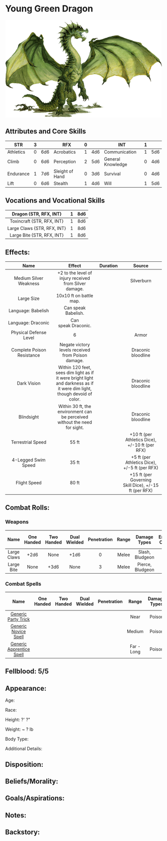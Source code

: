 # Young Green Dragon

![NotMyImage](YoungeGreenDragon.png)

## Attributes and Core Skills

| STR       | 3 |    | RFX             | 0 |    | INT               | 1 |    |
| --------- | :-: | :-: | --------------- | :-: | :-: | ----------------- | :-: | :-: |
| Athletics | 0 | 6d6 | Acrobatics      | 1 | 4d6 | Communication     | 1 | 5d6 |
| Climb     | 0 | 6d6 | Perception      | 2 | 5d6 | General Knowledge | 0 | 4d6 |
| Endurance | 1 | 7d6 | Sleight of Hand | 0 | 3d6 | Survival          | 0 | 4d6 |
| Lift      | 0 | 6d6 | Stealth         | 1 | 4d6 | Will              | 1 | 5d6 |

## Vocations and Vocational Skills

|   Dragon {STR, RFX, INT}   | 1 | 8d6 |
| :-------------------------: | :-: | :-: |
| Toxincraft {STR, RFX, INT} | 1 | 8d6 |
| Large Claws {STR, RFX, INT} | 1 | 8d6 |
| Large Bite {STR, RFX, INT} | 1 | 8d6 |

## Effects:

|            Name            |                                                            Effect                                                            | Duration |                           Source                           |
| :------------------------: | :---------------------------------------------------------------------------------------------------------------------------: | :------: | :--------------------------------------------------------: |
|   Medium Silver Weakness   |                                    +2 to the level of injury received from Silver damage.                                    |          |                         Silverburn                         |
|         Large Size         |                                                    10x10 ft on battle map.                                                    |          |                                                            |
|     Language: Babelish     |                                                      Can speak Babelish.                                                      |          |                                                            |
|    Language: Draconic    |                                                     Can speak Draconic.                                                     |          |                                                            |
|   Physical Defense Level   |                                                               6                                                               |          |                           Armor                           |
| Complete Poison Resistance |                                      Negate victory levels received from  Poison damage.                                      |          |                     Draconic bloodline                     |
|        Dark Vision        | Within 120 feet, sees dim light as if it were bright light<br />and darkness as if it were dim light, though devoid of color. |          |                     Draconic bloodline                     |
|         Blindsight         |                        Within 30 ft, the environment can<br />be perceived without the need for sight.                        |          |                     Draconic bloodline                     |
|  Terrestrial Speed  |                                                             55 ft                                                             |          | +10 ft (per Athletics Dice), +/-10 ft (per RFX) |
|    4-Legged Swim Speed    |                                                             35 ft                                                             |          |  +5 ft (per Athletics Dice), +/-5 ft (per RFX)  |
|        Flight Speed        |                                                             80 ft                                                             |          | +15 ft (per Governing Skill Dice), +/-15 ft (per RFX) |

## Combat Rolls:

### Weapons

|    Name    | One<br />Handed | Two<br />Handed | Dual<br />Wielded | Penetration | Range | Damage<br />Types | Engageable<br />Opponents | Area Of<br />Effect | Resource<br />Class |
| :---------: | :-------------: | :-------------: | :---------------: | :---------: | :---: | :---------------: | :-----------------------: | :-----------------: | :-----------------: |
| Large Claws |      +2d6      |      None      |       +1d6       |      0      | Melee |  Slash, Bludgeon  |           Rapid           |        None        |        None        |
| Large Bite |      None      |      +3d6      |       None       |      3      | Melee | Pierce, Bludgeon |             1             |        None        |        None        |

### Combat Spells

|                                                    Name                                                    | One<br />Handed | Two<br />Handed | Dual<br />Wielded | Penetration |   Range   | Damage<br />Types | Engageable<br />Opponents | Area Of<br />Effect | Resource<br />Class |
| :--------------------------------------------------------------------------------------------------------: | :-------------: | :-------------: | :---------------: | :---------: | :--------: | :---------------: | :-----------------------: | :-----------------: | :------------------: |
|     [Generic Party Trick](./../../../../../CoreRules/MagicRules/Spells/PartyTricks/GenericPartyTrick.md)     |                |                |                  |            |    Near    |      Poison      |                          |                    |   0 Magic Resource   |
|       [Generic Novice Spell](./../../../../../CoreRules/MagicRules/Spells/Novice/GenericNoviceSpell.md)       |                |                |                  |            |   Medium   |      Poison      |                          |                    |  0 Magic Resource  |
| [Generic Apprentice Spell](./../../../../../CoreRules/MagicRules/Spells/Apprentice/GenericApprenticeSpell.md) |                |                |                  |            | Far - Long |      Poison      |                          |                    | 1 - 2 Magic Resource |

## Fellblood: 5/5

## Appearance:

Age:

Race:

Height: ?' ?"

Weight: ~ ? lb

Body Type:

Additional Details:

## Disposition:

## Beliefs/Morality:

## Goals/Aspirations:

## Notes:

## Backstory:
